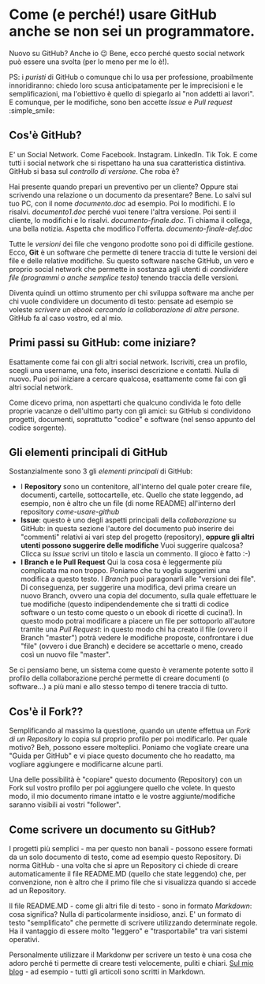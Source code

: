 # Come (e perché!) usare GitHub anche se non sei un programmatore.
Nuovo su GitHub? Anche io :wink:
Bene, ecco perché questo social network può essere una svolta (per lo meno per me lo è!).

PS: i *puristi* di GitHub o comunque chi lo usa per professione, proabilmente innoridiranno: chiedo loro scusa anticipatamente per le imprecisioni e le semplificazioni, ma l'obiettivo è quello di spiegarlo ai "non addetti ai lavori". E comunque, per le modifiche, sono ben accette *Issue* e *Pull request* :simple_smile:

## Cos'è GitHub?
E' un Social Network. Come Facebook. Instagram. LinkedIn. Tik Tok. E come tutti i social network che si rispettano ha una sua caratteristica distintiva. GitHub si basa sul *controllo di versione*. Che roba è?

Hai presente quando prepari un preventivo per un cliente? Oppure stai scrivendo una relazione o un documento da presentare? Bene. Lo salvi sul tuo PC, con il nome *documento.doc* ad esempio. Poi lo modifichi. E lo risalvi. *documento1.doc* perché vuoi tenere l'altra versione. Poi senti il cliente, lo modifichi e lo risalvi. *documento-finale.doc*. Ti chiama il collega, una bella notizia. Aspetta che modifico l'offerta. *documento-finale-def.doc*

Tutte le *versioni* dei file che vengono prodotte sono poi di difficile gestione. Ecco, **Git** è un software che permette di tenere traccia di tutte le versioni dei file e delle relative modifiche. Su questo software nasche GitHub, un vero e proprio social network che permette in sostanza agli utenti di *condividere file (programmi o anche semplice testo)* tenendo traccia delle versioni.

Diventa quindi un ottimo strumento per chi sviluppa software ma anche per chi vuole condividere un documento di testo: pensate ad esempio se voleste *scrivere un ebook cercando la collaborazione di altre persone*. GitHub fa al caso vostro, ed al mio.

## Primi passi su GitHub: come iniziare?
Esattamente come fai con gli altri social network. Iscriviti, crea un profilo, scegli una username, una foto, inserisci descrizione e contatti. Nulla di nuovo.
Puoi poi iniziare a cercare qualcosa, esattamente come fai con gli altri social network. 

Come dicevo prima, non aspettarti che qualcuno condivida le foto delle proprie vacanze o dell'ultimo party con gli amici: su GitHub si condividono progetti, documenti, soprattutto "codice" e software (nel senso appunto del codice sorgente).

## Gli elementi principali di GitHub
Sostanzialmente sono 3 gli *elementi principali* di GitHub:
* I **Repository** sono un contenitore, all'interno del quale poter creare file, documenti, cartelle, sottocartelle, etc. Quello che state leggendo, ad esempio, non è altro che un file (di nome README) all'interno derl repository *come-usare-github*
* **Issue**: questo è uno degli aspetti principali della *collaborazione* su GitHub: in questa sezione l'autore del documento può inserire dei "commenti" relativi ai vari step del progetto (repository), **oppure gli altri utenti possono suggerire delle modifiche** Vuoi suggerire qualcosa? Clicca su *Issue* scrivi un titolo e lascia un commento. Il gioco è fatto :-)
* **I Branch e le Pull Request** Qui la cosa cosa è leggermente più complicata ma non troppo. Poniamo che tu voglia suggerimi una modifica a questo testo. I *Branch* puoi paragonarli alle "versioni dei file". Di conseguenza, per suggerire una modifica, devi prima creare un nuovo Branch, ovvero una copia del documento, sulla quale effettuare le tue modifiche (questo indipendendemente che si tratti di codice software o un testo come questo o un ebook di ricette di cucina!).
In questo modo potrai modificare a piacere un file per sottoporlo all'autore tramite una *Pull Request*: in questo modo chi ha creato il file (ovvero il Branch "master") potrà vedere le modifiche proposte, confrontare i due "file" (ovvero i due Branch) e decidere se accettarle o meno, creado così un nuovo file "master".

Se ci pensiamo bene, un sistema come questo è veramente potente sotto il profilo della collaborazione perché permette di creare documenti (o software...) a più mani e allo stesso tempo di tenere traccia di tutto. 

## Cos'è il Fork??
Semplificando al massimo la questione, quando un utente effettua un *Fork di un Repository* lo copia sul proprio profilo per poi modificarlo. Per quale motivo? Beh, possono essere molteplici. Poniamo che vogliate creare una "Guida per GitHub" e vi piace questo documento che ho readatto, ma vogliare aggiungere e modificarne alcune parti. 

Una delle possibilità è "copiare" questo documento (Repository) con un Fork sul vostro profilo per poi aggiungere quello che volete. In questo modo, il mio documento rimane intatto e le vostre aggiunte/modifiche saranno visibili ai vostri "follower". 

## Come scrivere un documento su GitHub?
I progetti più semplici - ma per questo non banali - possono essere formati da un solo documento di testo, come ad esempio questo Repository. Di norma GitHub - una volta che si apre un Repository ci chiede di creare automaticamente il file README.MD (quello che state leggendo) che, per convenzione, non è altro che il primo file che si visualizza quando si accede ad un Repository.

Il file README.MD - come gli altri file di testo - sono in formato *Markdown*: cosa significa? Nulla di particolarmente insidioso, anzi. E' un formato di testo "semplificato" che permette di scrivere utilizzando determinate regole. Ha il vantaggio di essere molto "leggero" e "trasportabile" tra vari sistemi operativi.

Personalmente utilizzare il Markdonw per scrivere un testo è una cosa che adoro perché ti permette di creare testi velocemente, puliti e chiari. [Sul mio blog](https://marcogovoni.it) - ad esempio - tutti gli articoli sono scritti in Markdown.

